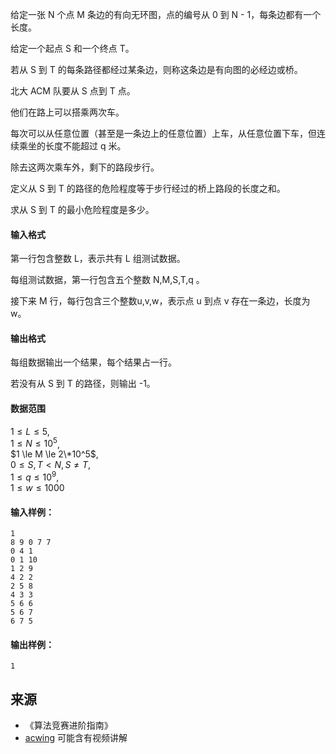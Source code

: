 给定一张 N 个点 M 条边的有向无环图，点的编号从 0 到 N - 1，每条边都有一个长度。

给定一个起点 S 和一个终点 T。

若从 S 到 T 的每条路径都经过某条边，则称这条边是有向图的必经边或桥。

北大 ACM 队要从 S 点到 T 点。

他们在路上可以搭乘两次车。

每次可以从任意位置（甚至是一条边上的任意位置）上车，从任意位置下车，但连续乘坐的长度不能超过 q 米。

除去这两次乘车外，剩下的路段步行。

定义从 S 到 T 的路径的危险程度等于步行经过的桥上路段的长度之和。

求从 S 到 T 的最小危险程度是多少。

#### 输入格式

第一行包含整数 L，表示共有 L 组测试数据。

每组测试数据，第一行包含五个整数 N,M,S,T,q 。

接下来 M 行，每行包含三个整数u,v,w，表示点 u 到点 v 存在一条边，长度为 w。

#### 输出格式

每组数据输出一个结果，每个结果占一行。

若没有从 S 到 T 的路径，则输出 -1。

#### 数据范围

$1 \le L \le 5$,  
$1 \le N \le 10^5$,  
$1 \le M \le 2\*10^5$,  
$0 \le S,T < N, S \neq T$,  
$1 \le q \le 10^9$,  
$1 \le w \le 1000$

#### 输入样例：

```
1
8 9 0 7 7
0 4 1
0 1 10
1 2 9
4 2 2
2 5 8
4 3 3
5 6 6
5 6 7
6 7 5
```

#### 输出样例：

```
1
```

## 来源 
- 《算法竞赛进阶指南》
- [acwing](https://www.acwing.com/problem/content/371/) 可能含有视频讲解
